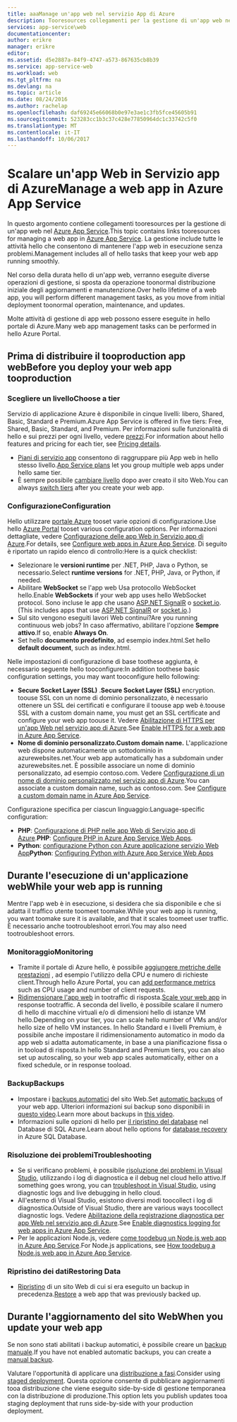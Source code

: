 ```yaml
---
title: aaaManage un'app web nel servizio App di Azure
description: Tooresources collegamenti per la gestione di un'app web nel servizio App di Azure.
services: app-service\web
documentationcenter: 
author: erikre
manager: erikre
editor: 
ms.assetid: d5e2887a-84f9-4747-a573-867635cb8b39
ms.service: app-service-web
ms.workload: web
ms.tgt_pltfrm: na
ms.devlang: na
ms.topic: article
ms.date: 08/24/2016
ms.author: rachelap
ms.openlocfilehash: daf69245e66068b0e97e3ae1c3fb5fce45605b91
ms.sourcegitcommit: 523283cc1b3c37c428e77850964dc1c33742c5f0
ms.translationtype: MT
ms.contentlocale: it-IT
ms.lasthandoff: 10/06/2017
---
```

# <a name="manage-a-web-app-in-azure-app-service"></a><span data-ttu-id="59778-103">Scalare un'app Web in Servizio app di Azure</span><span class="sxs-lookup"><span data-stu-id="59778-103">Manage a web app in Azure App Service</span></span>
<span data-ttu-id="59778-104">In questo argomento contiene collegamenti tooresources per la gestione di un'app web nel [Azure App Service](http://go.microsoft.com/fwlink/?LinkId=529714).</span><span class="sxs-lookup"><span data-stu-id="59778-104">This topic contains links tooresources for managing a web app in [Azure App Service](http://go.microsoft.com/fwlink/?LinkId=529714).</span></span> <span data-ttu-id="59778-105">La gestione include tutte le attività hello che consentono di mantenere l'app web in esecuzione senza problemi.</span><span class="sxs-lookup"><span data-stu-id="59778-105">Management includes all of hello tasks that keep your web app running smoothly.</span></span> 

<span data-ttu-id="59778-106">Nel corso della durata hello di un'app web, verranno eseguite diverse operazioni di gestione, si sposta da operazione toonormal distribuzione iniziale degli aggiornamenti e manutenzione.</span><span class="sxs-lookup"><span data-stu-id="59778-106">Over hello lifetime of a web app, you will perform different management tasks, as you move from initial deployment toonormal operation, maintenance, and updates.</span></span>

<span data-ttu-id="59778-107">Molte attività di gestione di app web possono essere eseguite in hello portale di Azure.</span><span class="sxs-lookup"><span data-stu-id="59778-107">Many web app management tasks can be performed in hello Azure Portal.</span></span>

## <a name="before-you-deploy-your-web-app-tooproduction"></a><span data-ttu-id="59778-108">Prima di distribuire il tooproduction app web</span><span class="sxs-lookup"><span data-stu-id="59778-108">Before you deploy your web app tooproduction</span></span>
### <a name="choose-a-tier"></a><span data-ttu-id="59778-109">Scegliere un livello</span><span class="sxs-lookup"><span data-stu-id="59778-109">Choose a tier</span></span>
<span data-ttu-id="59778-110">Servizio di applicazione Azure è disponibile in cinque livelli: libero, Shared, Basic, Standard e Premium.</span><span class="sxs-lookup"><span data-stu-id="59778-110">Azure App Service is offered in five tiers: Free, Shared, Basic, Standard, and Premium.</span></span> <span data-ttu-id="59778-111">Per informazioni sulle funzionalità di hello e sui prezzi per ogni livello, vedere [prezzi](https://azure.microsoft.com/pricing/details/app-service/).</span><span class="sxs-lookup"><span data-stu-id="59778-111">For information about hello features and pricing for each tier, see [Pricing details](https://azure.microsoft.com/pricing/details/app-service/).</span></span> 

* <span data-ttu-id="59778-112">[Piani di servizio app](../app-service/azure-web-sites-web-hosting-plans-in-depth-overview.md) consentono di raggruppare più App web in hello stesso livello.</span><span class="sxs-lookup"><span data-stu-id="59778-112">[App Service plans](../app-service/azure-web-sites-web-hosting-plans-in-depth-overview.md) let you group multiple web apps under hello same tier.</span></span>
* <span data-ttu-id="59778-113">È sempre possibile [cambiare livello](web-sites-scale.md) dopo aver creato il sito Web.</span><span class="sxs-lookup"><span data-stu-id="59778-113">You can always [switch tiers](web-sites-scale.md) after you create your web app.</span></span>

### <a name="configuration"></a><span data-ttu-id="59778-114">Configurazione</span><span class="sxs-lookup"><span data-stu-id="59778-114">Configuration</span></span>
<span data-ttu-id="59778-115">Hello utilizzare [portale Azure](https://portal.azure.com/) tooset varie opzioni di configurazione.</span><span class="sxs-lookup"><span data-stu-id="59778-115">Use hello [Azure Portal](https://portal.azure.com/) tooset various configuration options.</span></span> <span data-ttu-id="59778-116">Per informazioni dettagliate, vedere [Configurazione delle app Web in Servizio app di Azure](web-sites-configure.md).</span><span class="sxs-lookup"><span data-stu-id="59778-116">For details, see [Configure web apps in Azure App Service](web-sites-configure.md).</span></span> <span data-ttu-id="59778-117">Di seguito è riportato un rapido elenco di controllo:</span><span class="sxs-lookup"><span data-stu-id="59778-117">Here is a quick checklist:</span></span>

* <span data-ttu-id="59778-118">Selezionare le **versioni runtime** per .NET, PHP, Java o Python, se necessario.</span><span class="sxs-lookup"><span data-stu-id="59778-118">Select **runtime versions** for .NET, PHP, Java, or Python, if needed.</span></span>
* <span data-ttu-id="59778-119">Abilitare **WebSocket** se l'app web Usa protocollo WebSocket hello.</span><span class="sxs-lookup"><span data-stu-id="59778-119">Enable **WebSockets** if your web app uses hello WebSocket protocol.</span></span> <span data-ttu-id="59778-120">Sono incluse le app che usano [ASP.NET SignalR](http://www.asp.net/signalr) o [socket.io](web-sites-nodejs-chat-app-socketio.md).</span><span class="sxs-lookup"><span data-stu-id="59778-120">(This includes apps that use [ASP.NET SignalR](http://www.asp.net/signalr) or [socket.io](web-sites-nodejs-chat-app-socketio.md).)</span></span>
* <span data-ttu-id="59778-121">Sul sito vengono eseguiti lavori Web continui?</span><span class="sxs-lookup"><span data-stu-id="59778-121">Are you running continuous web jobs?</span></span> <span data-ttu-id="59778-122">In caso affermativo, abilitare l'opzione **Sempre attivo**.</span><span class="sxs-lookup"><span data-stu-id="59778-122">If so, enable **Always On**.</span></span>
* <span data-ttu-id="59778-123">Set hello **documento predefinito**, ad esempio index.html.</span><span class="sxs-lookup"><span data-stu-id="59778-123">Set hello **default document**, such as index.html.</span></span>

<span data-ttu-id="59778-124">Nelle impostazioni di configurazione di base toothese aggiunta, è necessario seguente hello tooconfigure:</span><span class="sxs-lookup"><span data-stu-id="59778-124">In addition toothese basic configuration settings, you may want tooconfigure hello following:</span></span>

* <span data-ttu-id="59778-125">**Secure Socket Layer (SSL)** .</span><span class="sxs-lookup"><span data-stu-id="59778-125">**Secure Socket Layer (SSL)** encryption.</span></span> <span data-ttu-id="59778-126">toouse SSL con un nome di dominio personalizzato, è necessario ottenere un SSL dei certificati e configurare il toouse app web è.</span><span class="sxs-lookup"><span data-stu-id="59778-126">toouse SSL with a custom domain name, you must get an SSL certificate and configure your web app toouse it.</span></span> <span data-ttu-id="59778-127">Vedere [Abilitazione di HTTPS per un'app Web nel servizio app di Azure](app-service-web-tutorial-custom-ssl.md).</span><span class="sxs-lookup"><span data-stu-id="59778-127">See [Enable HTTPS for a web app in Azure App Service](app-service-web-tutorial-custom-ssl.md).</span></span>
* <span data-ttu-id="59778-128">**Nome di dominio personalizzato.**</span><span class="sxs-lookup"><span data-stu-id="59778-128">**Custom domain name.**</span></span> <span data-ttu-id="59778-129">L'applicazione web dispone automaticamente un sottodominio in azurewebsites.net.</span><span class="sxs-lookup"><span data-stu-id="59778-129">Your web app automatically has a subdomain under azurewebsites.net.</span></span> <span data-ttu-id="59778-130">È possibile associare un nome di dominio personalizzato, ad esempio contoso.com. Vedere [Configurazione di un nome di dominio personalizzato nel servizio app di Azure](app-service-web-tutorial-custom-domain.md).</span><span class="sxs-lookup"><span data-stu-id="59778-130">You can associate a custom domain name, such as contoso.com. See [Configure a custom domain name in Azure App Service](app-service-web-tutorial-custom-domain.md).</span></span>

<span data-ttu-id="59778-131">Configurazione specifica per ciascun linguaggio:</span><span class="sxs-lookup"><span data-stu-id="59778-131">Language-specific configuration:</span></span>

* <span data-ttu-id="59778-132">**PHP**: [Configurazione di PHP nelle app Web di Servizio app di Azure](web-sites-php-configure.md).</span><span class="sxs-lookup"><span data-stu-id="59778-132">**PHP**: [Configure PHP in Azure App Service Web Apps](web-sites-php-configure.md).</span></span>
* <span data-ttu-id="59778-133">**Python**: [configurazione Python con Azure applicazione servizio Web App](web-sites-python-configure.md)</span><span class="sxs-lookup"><span data-stu-id="59778-133">**Python**: [Configuring Python with Azure App Service Web Apps](web-sites-python-configure.md)</span></span>

## <a name="while-your-web-app-is-running"></a><span data-ttu-id="59778-134">Durante l'esecuzione di un'applicazione web</span><span class="sxs-lookup"><span data-stu-id="59778-134">While your web app is running</span></span>
<span data-ttu-id="59778-135">Mentre l'app web è in esecuzione, si desidera che sia disponibile e che si adatta il traffico utente toomeet toomake.</span><span class="sxs-lookup"><span data-stu-id="59778-135">While your web app is running, you want toomake sure it is available, and that it scales toomeet user traffic.</span></span> <span data-ttu-id="59778-136">È necessario anche tootroubleshoot errori.</span><span class="sxs-lookup"><span data-stu-id="59778-136">You may also need tootroubleshoot errors.</span></span>

### <a name="monitoring"></a><span data-ttu-id="59778-137">Monitoraggio</span><span class="sxs-lookup"><span data-stu-id="59778-137">Monitoring</span></span>
* <span data-ttu-id="59778-138">Tramite il portale di Azure hello, è possibile [aggiungere metriche delle prestazioni](web-sites-monitor.md) , ad esempio l'utilizzo della CPU e numero di richieste client.</span><span class="sxs-lookup"><span data-stu-id="59778-138">Through hello Azure Portal, you can [add performance metrics](web-sites-monitor.md) such as CPU usage and number of client requests.</span></span>
* <span data-ttu-id="59778-139">[Ridimensionare l'app web](web-sites-scale.md) in tootraffic di risposta.</span><span class="sxs-lookup"><span data-stu-id="59778-139">[Scale your web app](web-sites-scale.md) in response tootraffic.</span></span> <span data-ttu-id="59778-140">A seconda del livello, è possibile scalare il numero di hello di macchine virtuali e/o di dimensioni hello di istanze VM hello.</span><span class="sxs-lookup"><span data-stu-id="59778-140">Depending on your tier, you can scale hello number of VMs and/or hello size of hello VM instances.</span></span> <span data-ttu-id="59778-141">In hello Standard e i livelli Premium, è possibile anche impostare il ridimensionamento automatico in modo da app web si adatta automaticamente, in base a una pianificazione fissa o in tooload di risposta.</span><span class="sxs-lookup"><span data-stu-id="59778-141">In hello Standard and Premium tiers, you can also set up autoscaling, so your web app scales automatically, either on a fixed schedule, or in response tooload.</span></span>  

### <a name="backups"></a><span data-ttu-id="59778-142">Backup</span><span class="sxs-lookup"><span data-stu-id="59778-142">Backups</span></span>
* <span data-ttu-id="59778-143">Impostare i [backups automatici](web-sites-backup.md) del sito Web.</span><span class="sxs-lookup"><span data-stu-id="59778-143">Set [automatic backups](web-sites-backup.md) of your web app.</span></span> <span data-ttu-id="59778-144">Ulteriori informazioni sui backup sono disponibili in [questo video](https://azure.microsoft.com/documentation/videos/azure-websites-automatic-and-easy-backup/).</span><span class="sxs-lookup"><span data-stu-id="59778-144">Learn more about backups in [this video](https://azure.microsoft.com/documentation/videos/azure-websites-automatic-and-easy-backup/).</span></span>
* <span data-ttu-id="59778-145">Informazioni sulle opzioni di hello per [il ripristino del database](../sql-database/sql-database-business-continuity.md) nel Database di SQL Azure.</span><span class="sxs-lookup"><span data-stu-id="59778-145">Learn about hello options for [database recovery](../sql-database/sql-database-business-continuity.md) in Azure SQL Database.</span></span>

### <a name="troubleshooting"></a><span data-ttu-id="59778-146">Risoluzione dei problemi</span><span class="sxs-lookup"><span data-stu-id="59778-146">Troubleshooting</span></span>
* <span data-ttu-id="59778-147">Se si verificano problemi, è possibile [risoluzione dei problemi in Visual Studio](web-sites-dotnet-troubleshoot-visual-studio.md#remotedebug), utilizzando i log di diagnostica e il debug nel cloud hello attivo.</span><span class="sxs-lookup"><span data-stu-id="59778-147">If something goes wrong, you can [troubleshoot in Visual Studio](web-sites-dotnet-troubleshoot-visual-studio.md#remotedebug), using diagnostic logs and live debugging in hello cloud.</span></span> 
* <span data-ttu-id="59778-148">All'esterno di Visual Studio, esistono diversi modi toocollect i log di diagnostica.</span><span class="sxs-lookup"><span data-stu-id="59778-148">Outside of Visual Studio, there are various ways toocollect diagnostic logs.</span></span> <span data-ttu-id="59778-149">Vedere [Abilitazione della registrazione diagnostica per app Web nel servizio app di Azure](web-sites-enable-diagnostic-log.md).</span><span class="sxs-lookup"><span data-stu-id="59778-149">See [Enable diagnostics logging for web apps in Azure App Service](web-sites-enable-diagnostic-log.md).</span></span>
* <span data-ttu-id="59778-150">Per le applicazioni Node.js, vedere [come toodebug un Node.js web app in Azure App Service](web-sites-nodejs-debug.md).</span><span class="sxs-lookup"><span data-stu-id="59778-150">For Node.js applications, see [How toodebug a Node.js web app in Azure App Service](web-sites-nodejs-debug.md).</span></span>

### <a name="restoring-data"></a><span data-ttu-id="59778-151">Ripristino dei dati</span><span class="sxs-lookup"><span data-stu-id="59778-151">Restoring Data</span></span>
* <span data-ttu-id="59778-152">[Ripristino](web-sites-restore.md) di un sito Web di cui si era eseguito un backup in precedenza.</span><span class="sxs-lookup"><span data-stu-id="59778-152">[Restore](web-sites-restore.md) a web app that was previously backed up.</span></span>

## <a name="when-you-update-your-web-app"></a><span data-ttu-id="59778-153">Durante l'aggiornamento del sito Web</span><span class="sxs-lookup"><span data-stu-id="59778-153">When you update your web app</span></span>
<span data-ttu-id="59778-154">Se non sono stati abilitati i backup automatici, è possibile creare un [backup manuale](web-sites-backup.md).</span><span class="sxs-lookup"><span data-stu-id="59778-154">If you have not enabled automatic backups, you can create a [manual backup](web-sites-backup.md).</span></span>

<span data-ttu-id="59778-155">Valutare l'opportunità di applicare una [distribuzione a fasi](web-sites-staged-publishing.md).</span><span class="sxs-lookup"><span data-stu-id="59778-155">Consider using [staged deployment](web-sites-staged-publishing.md).</span></span> <span data-ttu-id="59778-156">Questa opzione consente di pubblicare aggiornamenti tooa distribuzione che viene eseguito side-by-side di gestione temporanea con la distribuzione di produzione.</span><span class="sxs-lookup"><span data-stu-id="59778-156">This option lets you publish updates tooa staging deployment that runs side-by-side with your production deployment.</span></span> 


<!-- Anchors. -->

[Before you deploy your site tooproduction]: #before-you-deploy-your-site-to-production
[While your website is running]: #while-your-website-is-running
[When you update your website]: #when-you-update-your-website


